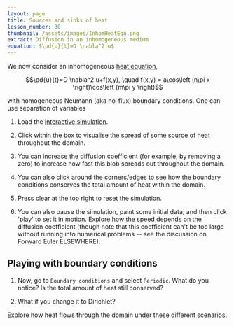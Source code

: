 ```yaml
---
layout: page
title: Sources and sinks of heat
lesson_number: 30
thumbnail: /assets/images/InhomHeatEqn.png
extract: Diffusion in an inhomogeneous medium
equation: $\pd{u}{t}=D \nabla^2 u$
---
```

We now consider an inhomogeneous [heat equation](https://en.wikipedia.org/wiki/Heat_equation),

$$\pd{u}{t}=D \nabla^2 u+f(x,y), \quad f(x,y) = a\cos\left (n\pi x \right)\cos\left (m\pi y \right)$$

with homogeneous Neumann (aka no-flux) boundary conditions. One can use separation of variables

1. Load the [interactive simulation](/sim/?preset=inhomogHeatEquation). 

1. Click within the box to visualise the spread of some source of heat throughout the domain. 

1. You can increase the diffusion coefficient (for example, by removing a zero) to increase how fast this blob spreads out throughout the domain. 

1. You can also click around the corners/edges to see how the boundary conditions conserves the total amount of heat within the domain. 

1. Press clear at the top right to reset the simulation. 

1. You can also pause the simulation, paint some initial data, and then click 'play' to set it in motion. Explore how the speed depends on the diffusion coefficient (though note that this coefficient can't be too large without running into numerical problems -- see the discussion on Forward Euler ELSEWHERE). 

## Playing with boundary conditions

1. Now, go to `Boundary conditions` and select `Periodic`. What do you notice? Is the total amount of heat still conserved? 

1. What if you change it to Dirichlet? 

Explore how heat flows through the domain under these different scenarios.
